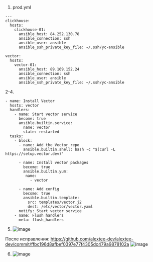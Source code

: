 1. prod.yml
```
---
clickhouse:
  hosts:
    clickhouse-01:
      ansible_host: 84.252.130.78
      ansible_connection: ssh
      ansible_user: ansible
      ansible_ssh_private_key_file: ~/.ssh/yc-ansible

vector:
  hosts:
    vector-01:
      ansible_host: 89.169.152.24
      ansible_connection: ssh
      ansible_user: ansible
      ansible_ssh_private_key_file: ~/.ssh/yc-ansible
```
2-4. 
```
- name: Install Vector
  hosts: vector
  handlers:
    - name: Start vector service
      become: true
      ansible.builtin.service:
        name: vector
        state: restarted
  tasks:
    - block:
      - name: Add the Vector repo
        ansible.builtin.shell: bash -c "$(curl -L https://setup.vector.dev)"

      - name: Install vector packages
        become: true
        ansible.builtin.yum:
         name:
           - vector

      - name: Add config
        become: true
        ansible.builtin.template:
          src: templates/vector.j2
          dest: /etc/vector/vector.yaml
      notify: Start vector service
    - name: Flush handlers
      meta: flush_handlers
```
5. ![image](https://github.com/user-attachments/assets/3f2c2ff9-b336-4ed8-921d-b71cc64133af)

После исправления:
https://github.com/alextee-dev/alextee-dev/commit/ffbc196d8afbef0397e77f4305dc479a9878102a
![image](https://github.com/user-attachments/assets/45bcf987-6201-49b5-9658-a7b1c571eb4a)

6. ![image](https://github.com/user-attachments/assets/1606581a-d4a4-4a0d-bf65-4c5eccda32b0)
